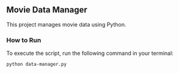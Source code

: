## Movie Data Manager

This project manages movie data using Python.

### How to Run

To execute the script, run the following command in your terminal:

```bash
python data-manager.py